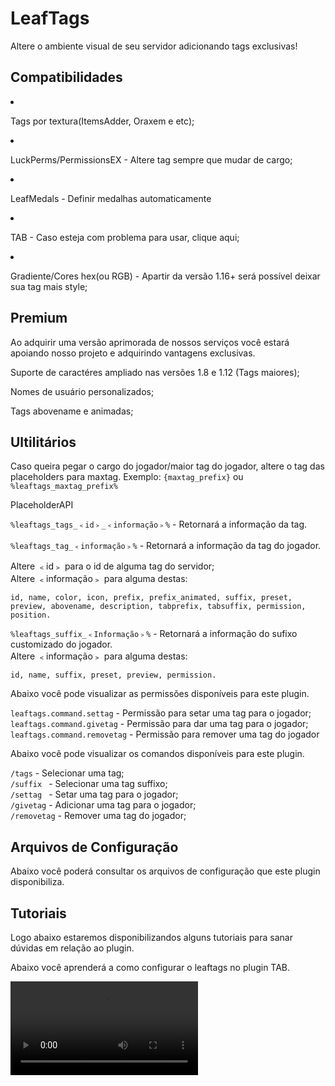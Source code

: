 # LeafTags
<secondary-label ref="gratuita"/>
<secondary-label ref="premium"/>

<p>Altere o ambiente visual de seu servidor adicionando tags exclusivas!</p>

## Compatibilidades

<list>
    <li>
        <p>Tags por textura(ItemsAdder, Oraxem e etc);</p>
    </li>
    <li>
        <p>LuckPerms/PermissionsEX - Altere tag sempre que mudar de cargo;</p>
    </li>
    <li>
        <p>LeafMedals - Definir medalhas automaticamente</p>
    </li>
    <li>
        <p>TAB - Caso esteja com problema para usar, clique aqui;</p>
    </li>
    <li>
        <p>Gradiente/Cores hex(ou RGB) - Apartir da versão 1.16+ será possível deixar sua tag mais style;</p>
    </li>
</list>

## Premium

<p>Ao adquirir uma versão aprimorada de nossos serviços você estará apoiando nosso projeto e adquirindo vantagens
exclusivas.</p>

<procedure title="Quais sãos as vantagens?">
    <step>
        <p>Suporte de caractéres ampliado nas versões 1.8 e 1.12 (Tags maiores);</p>
    </step>
    <step>
        <p>Nomes de usuário personalizados;</p>
    </step>
    <step>
        <p>Tags abovename e animadas;</p>
    </step>
</procedure>

## Ultilitários

<tabs>
    <tab title="Placeholders">
        <procedure title="Placeholders">
            <p>
                Caso queira pegar o cargo do jogador/maior tag do jogador, altere o tag das placeholders para maxtag. Exemplo: <code>{maxtag_prefix}</code> ou <code>%leaftags_maxtag_prefix%</code>
            </p>
            <p>
                <control>PlaceholderAPI</control>
            </p>
            <p>
                <code>%leaftags_tags_﹤id﹥_﹤informação﹥%</code> - Retornará a informação da tag.<br>
                <br><code>%leaftags_tag_﹤informação﹥%</code> - Retornará a informação da tag do jogador.
            </p>
            <p>
                Altere <control>﹤id﹥</control> para o id de alguma tag do servidor;<br>
                Altere <control>﹤informação﹥</control> para alguma destas:
            </p>
            <p>
                <code>id, name, color, icon, prefix, prefix_animated, suffix, preset, preview, abovename, description, tabprefix, tabsuffix, permission, position.</code>
            </p>
            <p>
                <code>%leaftags_suffix_﹤Informação﹥%</code> - Retornará a informação do sufixo customizado do jogador.<br>
                Altere <control>﹤informação﹥</control> para alguma destas:
            </p>
            <p>
                <code>id, name, suffix, preset, preview, permission.</code>
            </p>
        </procedure>
    </tab>
    <tab title="Permissões">
        <procedure title="Permissões">
            <p>Abaixo você pode visualizar as permissões disponíveis para este plugin.</p>
            <p>
                <code>leaftags.command.settag</code> - Permissão para setar uma tag para o jogador;<br>
                <code>leaftags.command.givetag</code> - Permissão para dar uma tag para o jogador;<br>
                <code>leaftags.command.removetag</code> - Permissão para remover uma tag do jogador
            </p>
        </procedure>
    </tab>
    <tab title="Comandos">
        <procedure title="Comandos">
            <p> Abaixo você pode visualizar os comandos disponíveis para este plugin.</p>
            <p>
                <code>/tags</code> - Selecionar uma tag;<br>
                <code>/suffix </code> - Selecionar uma tag suffixo;<br>
                <code>/settag </code> - Setar uma tag para o jogador;<br>
                <code>/givetag</code> - Adicionar uma tag para o jogador;<br>
                <code>/removetag</code> - Remover uma tag do jogador;
            </p>
        </procedure>
    </tab>
</tabs>

## Arquivos de Configuração

<p>Abaixo você poderá consultar os arquivos de configuração que este plugin disponibiliza.</p>

<include from="arquivos-tags.md" element-id="arquivos-tags"></include>

## Tutoriais

<p>Logo abaixo estaremos disponibilizandos alguns tutoriais para sanar dúvidas em relação ao plugin.</p>

<chapter title="Clique aqui" collapsible="true">
    <deflist>
        <def title="LeafTags + TAB como usar?">
            <p>Abaixo você aprenderá a como configurar o leaftags no plugin TAB.</p>
            <video src="https://youtu.be/OCjI5uqjLnY"/>
        </def>
    </deflist>
</chapter>